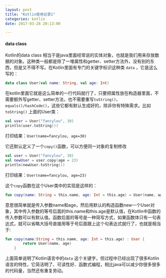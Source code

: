 ```yaml
---
layout: post
title: "Kotlin使用记录1"
categories: kotlin
date: 2017-03-28 20:13:00

---
```


#### data class

Kotlin的data class 相当于是java里面经常说的实体对象，也就是我们用来存放数据的对象。这种类一般都是除了一堆属性和getter、setter方法外，没有别的东西，但是又不得不写。在Kotlin里面有专门的关键字标识这种类 `data` ，它是这么写的：

```kotlin
data class User(val name: String, val age: Int)
```

在kotlin里面它就是这么简单的一行代码就行了，只要把属性放在构造器里面，不需要额外写getter、setter方法，也不需要重写`toString()`、`equals()/hashCode()`，这些它都有默认生成好的，除非你有特殊需求。比如 `toString()`  上面的User类：

```kotlin
val user = User("fancylou", 30)
println(user.toString())
```

打印结果：`User(name=fancylou, age=30)`



<!-- more -->



它还默认定义了一个`copy()`函数，可以方便同一对象的复制修改

```kotlin
val user = User("fancylou", 30)
val newUser = user.copy(age = 23)
println(newUser.toString())
```

打印结果：`User(name=fancylou, age=23)`

这个`copy`函数在这个User类中的实现是这样的：

```kotlin
fun copy(name: String = this.name, age: Int = this.age) = User(name, age)     


```

意思很简单就是传入参数name和age，然后用默认的构造函数new一个User对象，其中传入参数的等号后面的this.name和this.age是默认值，在Kotlin中函数的传入参数可以有默认值。函数后面的等号是一种简写方式，如果函数体只有一句表达式，就可以省略大括号直接用等于号后面跟上这个句表达式就行了，也就是相当于:

```kotlin
fun copy(name:String = this.name, age: Int = this.age) : User {
        return User(name, age)
    } 
```

上面简单说明了Kotlin语言中的`data` 这个关键字，但过程中已经出现了很多Kotlin语言的特性，它简洁明了、可读性好、函数式编程，相比java可以减少你很多很多的代码量，当然还有重复劳动。